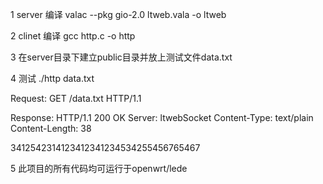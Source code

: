 1 server 编译
valac --pkg gio-2.0 ltweb.vala -o ltweb

2 clinet 编译
gcc http.c -o http

3 在server目录下建立public目录并放上测试文件data.txt

4 测试 ./http data.txt

Request:
GET /data.txt HTTP/1.1


Response:
HTTP/1.1 200 OK
Server: ltwebSocket
Content-Type: text/plain
Content-Length: 38

3412542314123412341234534255456765467

5 此项目的所有代码均可运行于openwrt/lede

